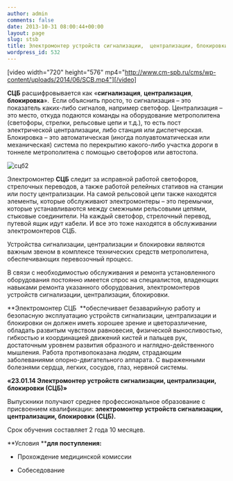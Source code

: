 ```yaml
---
author: admin
comments: false
date: 2013-10-31 08:00:44+00:00
layout: page
slug: stsb
title: Электромонтер устройств сигнализации,  централизации, блокировки(СЦБ)
wordpress_id: 532
---
```







[video width="720" height="576" mp4="http://www.cm-spb.ru/cms/wp-content/uploads/2014/06/SCB.mp4"][/video]






**СЦБ** расшифровывается как «**сигнализация**, **централизация**, **блокировка**».  Если объяснить просто, то сигнализация – это показатель каких-либо сигналов, например светофор. Централизация – это место, откуда подаются команды на оборудование метрополитена (светофоры, стрелки, рельсовые цепи и т.д.), то есть пост электрической централизации, либо станция или диспетчерская. Блокировка – это автоматическая (иногда полуавтоматическая или механическая) система по перекрытию какого-либо участка дороги в тоннеле метрополитена с помощью светофоров или автостопа.




![сцб2](http://www.cm-spb.ru/cms/wp-content/uploads/2013/10/сцб2.jpg)




Электромонтер **СЦБ** следит за исправной работой светофоров, стрелочных переводов, а также работой релейных стативов на станции или посту централизации. На самой рельсовой цепи также находятся элементы, которые обслуживают электромонтеры – это перемычки, которые устанавливаются между смежными рельсовыми цепями, стыковые соединители. На каждый светофор, стрелочный перевод, путевой ящик идут кабели. И все это тоже находятся в обслуживании электромонтеров СЦБ.




Устройства сигнализации, централизации и блокировки являются важным звеном в комплексе технических средств метрополитена, обеспечивающих перевозочный процесс.




В связи с необходимостью обслуживания и ремонта установленного оборудования постоянно имеется спрос на специалистов, владеющих навыками ремонта указанного оборудования, электромонтеров устройств сигнализации, централизации, блокировки.




**Электромонтер СЦБ  **обеспечивает безаварийную работу и безопасную эксплуатацию устройств сигнализации, централизации и блокировки он должен иметь хорошее зрение и цветоразличение, обладать развитым чувством равновесия, физической выносливостью, гибкостью и координацией движений кистей и пальцев рук, достаточным уровнем развития образного и наглядно-действенного мышления. Работа противопоказана людям, страдающим заболеваниями опорно-двигательного аппарата. С выраженными болезнями сердца, легких, сосудов, глаз, нервной системы.




**«23.01.14 Электромонтер устройств сигнализации, централизации, блокировки (СЦБ)»**




Выпускники получают среднее профессиональное образование с присвоением квалификации: **электромонтер устройств сигнализации, централизации, блокировки (СЦБ).**




Срок обучения составляет 2 года 10 месяцев.




**Условия ****для поступления:**






	
  * Прохождение медицинской комиссии 

	
  * Собеседование


